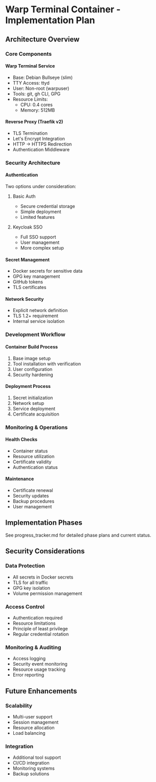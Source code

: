 # Warp Terminal Container - Implementation Plan

## Architecture Overview

### Core Components

#### Warp Terminal Service
- Base: Debian Bullseye (slim)
- TTY Access: ttyd
- User: Non-root (warpuser)
- Tools: git, gh CLI, GPG
- Resource Limits:
  - CPU: 0.4 cores
  - Memory: 512MB

#### Reverse Proxy (Traefik v2)
- TLS Termination
- Let's Encrypt Integration
- HTTP -> HTTPS Redirection
- Authentication Middleware

### Security Architecture

#### Authentication
Two options under consideration:
1. Basic Auth
   - Secure credential storage
   - Simple deployment
   - Limited features

2. Keycloak SSO
   - Full SSO support
   - User management
   - More complex setup

#### Secret Management
- Docker secrets for sensitive data
- GPG key management
- GitHub tokens
- TLS certificates

#### Network Security
- Explicit network definition
- TLS 1.2+ requirement
- Internal service isolation

### Development Workflow

#### Container Build Process
1. Base image setup
2. Tool installation with verification
3. User configuration
4. Security hardening

#### Deployment Process
1. Secret initialization
2. Network setup
3. Service deployment
4. Certificate acquisition

### Monitoring & Operations

#### Health Checks
- Container status
- Resource utilization
- Certificate validity
- Authentication status

#### Maintenance
- Certificate renewal
- Security updates
- Backup procedures
- User management

## Implementation Phases

See progress_tracker.md for detailed phase plans and current status.

## Security Considerations

### Data Protection
- All secrets in Docker secrets
- TLS for all traffic
- GPG key isolation
- Volume permission management

### Access Control
- Authentication required
- Resource limitations
- Principle of least privilege
- Regular credential rotation

### Monitoring & Auditing
- Access logging
- Security event monitoring
- Resource usage tracking
- Error reporting

## Future Enhancements

### Scalability
- Multi-user support
- Session management
- Resource allocation
- Load balancing

### Integration
- Additional tool support
- CI/CD integration
- Monitoring systems
- Backup solutions
